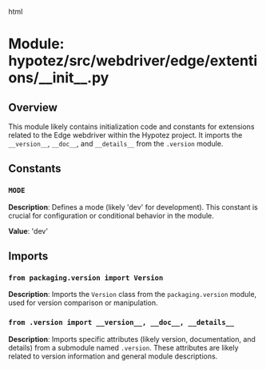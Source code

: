 html
<h1>Module: hypotez/src/webdriver/edge/extentions/__init__.py</h1>

<h2>Overview</h2>
<p>This module likely contains initialization code and constants for extensions related to the Edge webdriver within the Hypotez project. It imports the <code>__version__</code>, <code>__doc__</code>, and <code>__details__</code> from the <code>.version</code> module.</p>

<h2>Constants</h2>

<h3><code>MODE</code></h3>

<p><strong>Description</strong>: Defines a mode (likely 'dev' for development). This constant is crucial for configuration or conditional behavior in the module.
</p>
<p><strong>Value</strong>: 'dev'</p>



<h2>Imports</h2>

<h3><code>from packaging.version import Version</code></h3>

<p><strong>Description</strong>: Imports the <code>Version</code> class from the <code>packaging.version</code> module, used for version comparison or manipulation.</p>

<h3><code>from .version import __version__, __doc__, __details__</code></h3>

<p><strong>Description</strong>: Imports specific attributes (likely version, documentation, and details) from a submodule named <code>.version</code>. These attributes are likely related to version information and general module descriptions.</p>